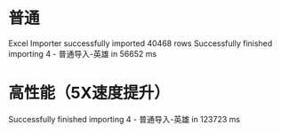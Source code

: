 # 普通
Excel Importer successfully imported 40468 rows
Successfully finished importing 4 - 普通导入-英雄 in 56652 ms

# 高性能（5X速度提升）
Successfully finished importing 4 - 普通导入-英雄 in 123723 ms
